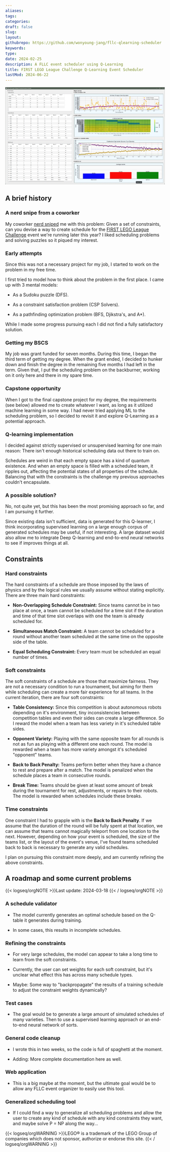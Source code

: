 ```yaml
---
aliases: 
tags:
categories:
draft: false
slug: 
layout: 
githubrepo: https://github.com/wonyoung-jang/fllc-qlearning-scheduler
keywords: 
type: 
date: 2024-02-25
description: A FLLC event scheduler using Q-Learning
title: FIRST LEGO League Challenge Q-Learning Event Scheduler
lastMod: 2024-06-22
---
```

![fllc-qlearning.webp](/assets/fllc-qlearning.webp)

## A brief history

### A nerd snipe from a coworker

My coworker [nerd sniped](https://xkcd.com/356/) me with this problem: Given a set of constraints, can you devise a way to create schedule for the [FIRST LEGO League Challenge](https://www.firstinspires.org/robotics/fll) event we're running later this year? I liked scheduling problems and solving puzzles so it piqued my interest.

### Early attempts

Since this was not a necessary project for my job, I started to work on the problem in my free time.

I first tried to model how to think about the problem in the first place. I came up with 3 mental models:

  + As a Sudoku puzzle (DFS).

  + As a constraint satisfaction problem (CSP Solvers).

  + As a pathfinding optimization problem (BFS, Djikstra's, and A*).

While I made some progress pursuing each I did not find a fully satisfactory solution.

### Getting my BSCS

My job was grant funded for seven months. During this time, I began the third term of getting my degree. When the grant ended, I decided to hunker down and finish the degree in the remaining five months I had left in the term. Given that, I put the scheduling problem on the backburner, working on it only here and there in my spare time.

### Capstone opportunity

When I got to the final capstone project for my degree, the requirements (see below) allowed me to create whatever I want, as long as it utilized machine learning in some way. I had never tried applying ML to the scheduling problem, so I decided to revisit it and explore Q-Learning as a potential approach.

### Q-learning implementation

I decided against strictly supervised or unsupervised learning for one main reason: There isn't enough historical scheduling data out there to train on.

Schedules are weird in that each empty space has a kind of quantum existence. And when an empty space is filled with a scheduled team, it ripples out, affecting the potential states of all properties of the schedule. Balancing that with the constraints is the challenge my previous approaches couldn't encapsulate.

### A possible solution?

No, not quite yet, but this has been the most promising approach so far, and I am pursuing it further.

Since existing data isn't sufficient, data is generated for this Q-learner, I think incorporating supervised learning on a large enough corpus of generated schedules may be useful, if not interesting. A large dataset would also allow me to integrate Deep Q-learning and end-to-end neural networks to see if improves things at all.

## Constraints

### Hard constraints

The hard constraints of a schedule are those imposed by the laws of physics and by the logical rules we usually assume without stating explicitly. There are three main hard constraints:

  + **Non-Overlapping Schedule Constraint:** Since teams cannot be in two place at once, a team cannot be scheduled for a time slot if the duration and time of that time slot overlaps with one the team is already scheduled for.

  + **Simultaneous Match Constraint:** A team cannot be scheduled for a round without another team scheduled at the same time on the opposite side of the table.

  + **Equal Scheduling Constraint:** Every team must be scheduled an equal number of times.

### Soft constraints

The soft constraints of a schedule are those that maximize fairness. They are not a necessary condition to run a tournament, but aiming for them while scheduling can create a more fair experience for all teams. In the current iteration, there are four soft constraints:

  + **Table Consistency:** Since this competition is about autonomous robots depending on it's environment, tiny inconsistencies between competition tables and even their sides can create a large difference. So I reward the model when a team has less variety in it's scheduled table sides.

  + **Opponent Variety:** Playing with the same opposite team for all rounds is not as fun as playing with a different one each round. The model is rewarded when a team has more variety amongst it's scheduled "opponent" teams.

  + **Back to Back Penalty:** Teams perform better when they have a chance to rest and prepare after a match. The model is penalized when the schedule places a team in consecutive rounds.

  + **Break Time:** Teams should be given at least some amount of break during the tournament for rest, adjustments, or repairs to their robots. The model is rewarded when schedules include these breaks.

### Time constraints

One constraint I had to grapple with is the **Back to Back Penalty**. If we assume that the duration of the round will be fully spent at that location, we can assume that teams cannot magically teleport from one location to the next. However, depending on how your event is scheduled, the size  of the teams list, or the layout of the event's venue, I've found teams scheduled back to back is necessary to generate any valid schedules.

I plan on pursuing this constraint more deeply, and am currently refining the above constraints.

## A roadmap and some current problems

{{< logseq/orgNOTE >}}Last update: 2024-03-18
{{< / logseq/orgNOTE >}}

### A schedule validator


  + The model currently generates an optimal schedule based on the Q-table it generates during training.

  + In some cases, this results in incomplete schedules.

### Refining the constraints

  + For very large schedules, the model can appear to take a long time to learn from the soft constraints.

  + Currently, the user can set weights for each soft constraint, but it's unclear what effect this has across many schedule types.

  + Maybe: Some way to "backpropagate" the results of a training schedule to adjust the constraint weights dynamically?

### Test cases

  + The goal would be to generate a large amount of simulated schedules of many varieties. Then to use a supervised learning approach or an end-to-end neural network of sorts.

### General code cleanup

  + I wrote this in two weeks, so the code is full of spaghetti at the moment.

  + Adding: More complete documentation here as well.

### Web application

  + This is a big maybe at the moment, but the ultimate goal would be to allow any FLLC event organizer to easily use this tool.

### Generalized scheduling tool

  + If I could find a way to generalize all scheduling problems and allow the user to create any kind of schedule with any kind constraints they want, and maybe solve P = NP along the way...

{{< logseq/orgWARNING >}}LEGO® is a trademark of the LEGO Group of companies which does not sponsor, authorize or endorse this site.
{{< / logseq/orgWARNING >}}
